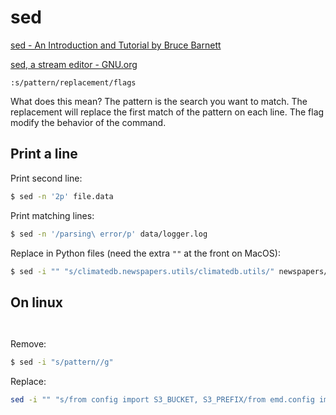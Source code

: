 # sed

[sed - An Introduction and Tutorial by Bruce Barnett](https://www.grymoire.com/Unix/Sed.html)

[sed, a stream editor - GNU.org](https://www.gnu.org/software/sed/manual/html_node/index.html#SEC_Contents)

```
:s/pattern/replacement/flags
```

What does this mean?
    The pattern is the search you want to match.
    The replacement will replace the first match of the pattern on each line.
    The flag modify the behavior of the command.


## Print a line

Print second line:

```bash
$ sed -n '2p' file.data
```

Print matching lines:

```bash
$ sed -n '/parsing\ error/p' data/logger.log
```

Replace in Python files (need the extra `""` at the front on MacOS):

```bash
$ sed -i "" "s/climatedb.newspapers.utils/climatedb.utils/" newspapers/*.py
```

## On linux
```


```

Remove:
```bash
$ sed -i "s/pattern//g"
```

Replace:

```bash
sed -i "" "s/from config import S3_BUCKET, S3_PREFIX/from emd.config import default_config/" *.py
```
